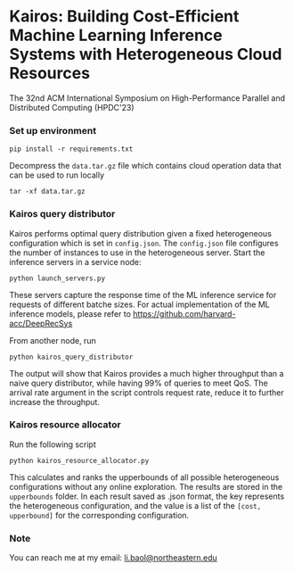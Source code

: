 # Kairos: Building Cost-Efficient Machine Learning Inference Systems with Heterogeneous Cloud Resources

The 32nd ACM International Symposium on High-Performance Parallel and Distributed Computing (HPDC'23)

### Set up environment

```
pip install -r requirements.txt
```
Decompress the ``data.tar.gz`` file which contains cloud operation data that can be used to run locally

```
tar -xf data.tar.gz
```

### Kairos query distributor

Kairos performs optimal query distribution given a fixed heterogeneous configuration which is set in ``config.json``. The ``config.json`` file configures the number of instances to use in the heterogeneous server. Start the inference servers in a service node:

```
python launch_servers.py
```

These servers capture the response time of the ML inference service for requests of different batche sizes. For actual implementation of the ML inference models, please refer to https://github.com/harvard-acc/DeepRecSys

From another node, run 
```
python kairos_query_distributor
```
The output will show that Kairos provides a much higher throughput than a naive query distributor, while having 99\% of queries to meet QoS. The arrival rate argument in the script controls request rate, reduce it to further increase the throughput.

### Kairos resource allocator

Run the following script

```
python kairos_resource_allocator.py
```
This calculates and ranks the upperbounds of all possible heterogeneous configurations without any online exploration. The results are stored in the ``upperbounds`` folder. In each result saved as .json format, the key represents the heterogeneous configuration, and the value is a list of the ``[cost, upperbound]`` for the corresponding configuration.

### Note
You can reach me at my email: li.baol@northeastern.edu

